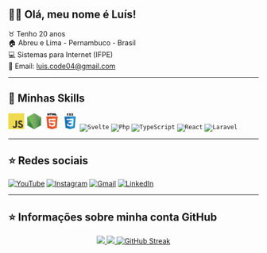 ## 🏴‍☠️ Olá, meu nome é <strong>Luís</strong>!

♉ Tenho 20 anos  
🏠 Abreu e Lima - Pernambuco - Brasil  
💻 Sistemas para Internet (IFPE)  
💬 Email: luis.code04@gmail.com

---

## 🚀 Minhas Skills

<div>
  <code><img height="32" src="https://raw.githubusercontent.com/github/explore/80688e429a7d4ef2fca1e82350fe8e3517d3494d/topics/javascript/javascript.png" alt="Javascript"/></code>
  <code><img height="32" src="https://raw.githubusercontent.com/github/explore/80688e429a7d4ef2fca1e82350fe8e3517d3494d/topics/nodejs/nodejs.png" alt="Nodejs"/></code>
  <code><img height="32" src="https://raw.githubusercontent.com/github/explore/80688e429a7d4ef2fca1e82350fe8e3517d3494d/topics/html/html.png" alt="HTML5"/></code>
  <code><img height="32" src="https://raw.githubusercontent.com/github/explore/80688e429a7d4ef2fca1e82350fe8e3517d3494d/topics/css/css.png" alt="CSS"/></code>
  <code><img height="32" src="https://upload.wikimedia.org/wikipedia/commons/thumb/1/1b/Svelte_Logo.svg/498px-Svelte_Logo.svg.png" alt="Svelte"/></code>
  <code><img height="32" src="https://w7.pngwing.com/pngs/751/3/png-transparent-logo-php-html-others-text-trademark-logo-thumbnail.png" alt="Php"/></code>
  <code><img height="32" src="https://imgs.search.brave.com/FEdw0d6Mf83-5CBAm7pedh2vzm-8RJOfVtpE0Hywpss/rs:fit:860:0:0:0/g:ce/aHR0cHM6Ly93d3cu/dGMtd2ViLml0L3dw/LWNvbnRlbnQvdXBs/b2Fkcy8yMDE5LzEy/L1R5cGVTY3JpcHQt/bG9nby5wbmc" alt="TypeScript"/></code>
  <code><img height="32" src="https://upload.wikimedia.org/wikipedia/commons/a/a7/React-icon.svg" alt="React"/></code>
  <code><img height="32" src="https://www.svgrepo.com/show/353985/laravel.svg" alt="Laravel"/></code>
</div>

---

## ⭐ Redes sociais

<div>
  <a href="https://www.youtube.com/channel/UCl5YStM7unJwbqn8b_pSZKg" target="_blank"><img src="https://img.shields.io/badge/YouTube-FF0000?style=for-the-badge&logo=youtube&logoColor=white" target="_blank" alt="YouTube"></a>
  <a href="https://instagram.com/edu.luis04?igshid=NzZlODBkYWE4Ng==" target="_blank"><img src="https://img.shields.io/badge/-Instagram-%23E4405F?style=for-the-badge&logo=instagram&logoColor=white" target="_blank" alt="Instagram"></a>
  <a href="mailto:luisemoliveira1000@gmail.com"><img src="https://img.shields.io/badge/-Gmail-%23333?style=for-the-badge&logo=gmail&logoColor=white" target="_blank" alt="Gmail"></a>
  <a href="https://www.linkedin.com/in/lu%C3%ADs-eduardo-magalh%C3%A3es-oliveira-1ba715274?utm_source=share&utm_campaign=share_via&utm_content=profile&utm_medium=android_app" target="_blank"><img src="https://img.shields.io/badge/-LinkedIn-%230077B5?style=for-the-badge&logo=linkedin&logoColor=white" target="_blank" alt="LinkedIn"></a>
</div>

---


## ⭐ Informações sobre minha conta GitHub


<div align="center">
  <a href="https://github.com/Louiis04">
  <img height="180em" src="https://github-readme-stats.vercel.app/api?username=Louiis04&theme=shades-of-purple&show_icons=true&hide_border=true&count_private=true"/>
  <img height="180em" src="https://github-readme-stats.vercel.app/api/top-langs/?username=Louiis04&theme=shades-of-purple&show_icons=true&hide_border=true&layout=compact"/>
  <img height="180em" src="https://streak-stats.demolab.com?user=Louiis04&theme=shades-of-purple&hide_border=true&mode=weekly" alt="GitHub Streak" />
</div>
